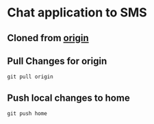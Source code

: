 # Chat application to SMS

## Cloned from [origin](https://github.com/Marmt-Group/app-chat-to-sms)

## Pull Changes for origin
`git pull origin`

## Push local changes to home
`git push home`